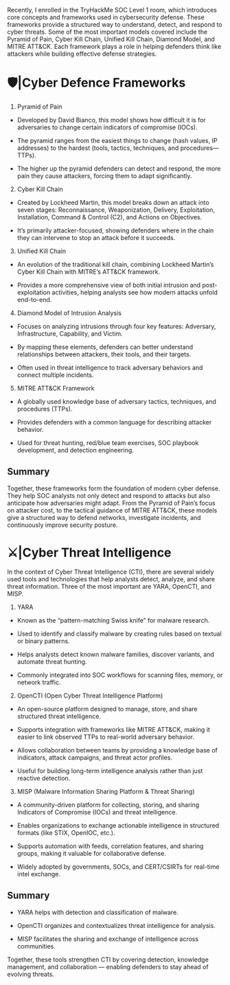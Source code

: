 Recently, I enrolled in the TryHackMe SOC Level 1 room, which introduces core concepts and frameworks used in cybersecurity defense. These frameworks provide a structured way to understand, detect, and respond to cyber threats. Some of the most important models covered include the Pyramid of Pain, Cyber Kill Chain, Unified Kill Chain, Diamond Model, and MITRE ATT&CK. Each framework plays a role in helping defenders think like attackers while building effective defense strategies.

# 🛡️|Cyber Defence Frameworks

1. Pyramid of Pain

* Developed by David Bianco, this model shows how difficult it is for adversaries to change certain indicators of compromise (IOCs).

* The pyramid ranges from the easiest things to change (hash values, IP addresses) to the hardest (tools, tactics, techniques, and procedures—TTPs).

* The higher up the pyramid defenders can detect and respond, the more pain they cause attackers, forcing them to adapt significantly.

2. Cyber Kill Chain

* Created by Lockheed Martin, this model breaks down an attack into seven stages: Reconnaissance, Weaponization, Delivery, Exploitation, Installation, Command & Control (C2), and Actions on Objectives.

* It’s primarily attacker-focused, showing defenders where in the chain they can intervene to stop an attack before it succeeds.

3. Unified Kill Chain

* An evolution of the traditional kill chain, combining Lockheed Martin’s Cyber Kill Chain with MITRE’s ATT&CK framework.

* Provides a more comprehensive view of both initial intrusion and post-exploitation activities, helping analysts see how modern attacks unfold end-to-end.

4. Diamond Model of Intrusion Analysis

* Focuses on analyzing intrusions through four key features: Adversary, Infrastructure, Capability, and Victim.

* By mapping these elements, defenders can better understand relationships between attackers, their tools, and their targets.

* Often used in threat intelligence to track adversary behaviors and connect multiple incidents.

5. MITRE ATT&CK Framework

* A globally used knowledge base of adversary tactics, techniques, and procedures (TTPs).

* Provides defenders with a common language for describing attacker behavior.

* Used for threat hunting, red/blue team exercises, SOC playbook development, and detection engineering.

## Summary
Together, these frameworks form the foundation of modern cyber defense. They help SOC analysts not only detect and respond to attacks but also anticipate how adversaries might adapt. From the Pyramid of Pain’s focus on attacker cost, to the tactical guidance of MITRE ATT&CK, these models give a structured way to defend networks, investigate incidents, and continuously improve security posture.

# ⚔️|Cyber Threat Intelligence
In the context of Cyber Threat Intelligence (CTI), there are several widely used tools and technologies that help analysts detect, analyze, and share threat information. Three of the most important are YARA, OpenCTI, and MISP.

1. YARA

* Known as the “pattern-matching Swiss knife” for malware research.

* Used to identify and classify malware by creating rules based on textual or binary patterns.

* Helps analysts detect known malware families, discover variants, and automate threat hunting.

* Commonly integrated into SOC workflows for scanning files, memory, or network traffic.

2. OpenCTI (Open Cyber Threat Intelligence Platform)

* An open-source platform designed to manage, store, and share structured threat intelligence.

* Supports integration with frameworks like MITRE ATT&CK, making it easier to link observed TTPs to real-world adversary behavior.

* Allows collaboration between teams by providing a knowledge base of indicators, attack campaigns, and threat actor profiles.

* Useful for building long-term intelligence analysis rather than just reactive detection.

3. MISP (Malware Information Sharing Platform & Threat Sharing)

* A community-driven platform for collecting, storing, and sharing Indicators of Compromise (IOCs) and threat intelligence.

* Enables organizations to exchange actionable intelligence in structured formats (like STIX, OpenIOC, etc.).

* Supports automation with feeds, correlation features, and sharing groups, making it valuable for collaborative defense.

* Widely adopted by governments, SOCs, and CERT/CSIRTs for real-time intel exchange.

## Summary

* YARA helps with detection and classification of malware.

* OpenCTI organizes and contextualizes threat intelligence for analysis.

* MISP facilitates the sharing and exchange of intelligence across communities.

Together, these tools strengthen CTI by covering detection, knowledge management, and collaboration — enabling defenders to stay ahead of evolving threats.
